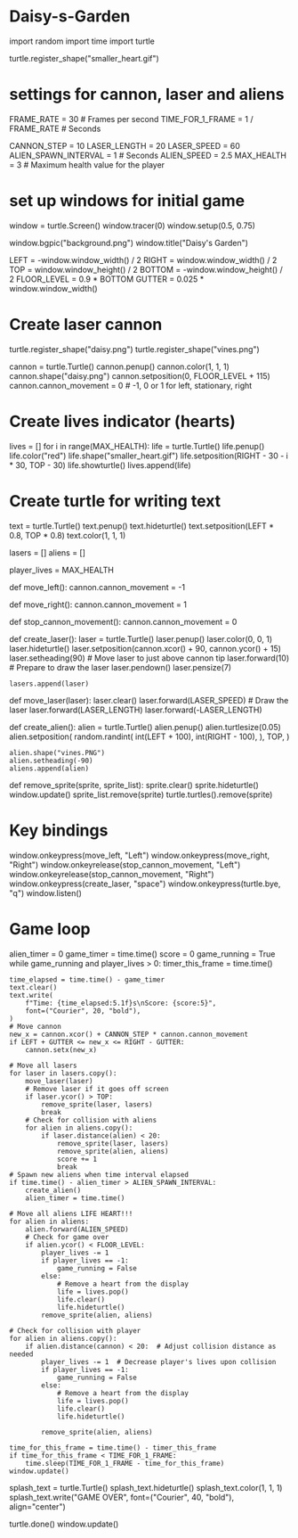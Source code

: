 
# Daisy-s-Garden
import random
import time
import turtle

turtle.register_shape("smaller_heart.gif")

# settings for cannon, laser and aliens
FRAME_RATE = 30  # Frames per second
TIME_FOR_1_FRAME = 1 / FRAME_RATE  # Seconds

CANNON_STEP = 10
LASER_LENGTH = 20
LASER_SPEED = 60
ALIEN_SPAWN_INTERVAL = 1  # Seconds
ALIEN_SPEED = 2.5
MAX_HEALTH = 3  # Maximum health value for the player

# set up windows for initial game
window = turtle.Screen()
window.tracer(0)
window.setup(0.5, 0.75)


window.bgpic("background.png")
window.title("Daisy's Garden")

LEFT = -window.window_width() / 2
RIGHT = window.window_width() / 2
TOP = window.window_height() / 2
BOTTOM = -window.window_height() / 2
FLOOR_LEVEL = 0.9 * BOTTOM
GUTTER = 0.025 * window.window_width()

# Create laser cannon

turtle.register_shape("daisy.png")
turtle.register_shape("vines.png")

cannon = turtle.Turtle()
cannon.penup()
cannon.color(1, 1, 1)
cannon.shape("daisy.png")
cannon.setposition(0, FLOOR_LEVEL + 115)
cannon.cannon_movement = 0  # -1, 0 or 1 for left, stationary, right

# Create lives indicator (hearts)
lives = []
for i in range(MAX_HEALTH):
    life = turtle.Turtle()
    life.penup()
    life.color("red")
    life.shape("smaller_heart.gif")
    life.setposition(RIGHT - 30 - i * 30, TOP - 30)
    life.showturtle()
    lives.append(life)

# Create turtle for writing text
text = turtle.Turtle()
text.penup()
text.hideturtle()
text.setposition(LEFT * 0.8, TOP * 0.8)
text.color(1, 1, 1)

lasers = []
aliens = []

player_lives = MAX_HEALTH


def move_left():
    cannon.cannon_movement = -1


def move_right():
    cannon.cannon_movement = 1


def stop_cannon_movement():
    cannon.cannon_movement = 0


def create_laser():
    laser = turtle.Turtle()
    laser.penup()
    laser.color(0, 0, 1)
    laser.hideturtle()
    laser.setposition(cannon.xcor() + 90, cannon.ycor() + 15)
    laser.setheading(90)
    # Move laser to just above cannon tip
    laser.forward(10)
    # Prepare to draw the laser
    laser.pendown()
    laser.pensize(7)

    lasers.append(laser)


def move_laser(laser):
    laser.clear()
    laser.forward(LASER_SPEED)
    # Draw the laser
    laser.forward(LASER_LENGTH)
    laser.forward(-LASER_LENGTH)


def create_alien():
    alien = turtle.Turtle()
    alien.penup()
    alien.turtlesize(0.05)
    alien.setposition(
        random.randint(
            int(LEFT + 100),
            int(RIGHT - 100),
        ),
        TOP,
    )

    alien.shape("vines.PNG")
    alien.setheading(-90)
    aliens.append(alien)


def remove_sprite(sprite, sprite_list):
    sprite.clear()
    sprite.hideturtle()
    window.update()
    sprite_list.remove(sprite)
    turtle.turtles().remove(sprite)


# Key bindings
window.onkeypress(move_left, "Left")
window.onkeypress(move_right, "Right")
window.onkeyrelease(stop_cannon_movement, "Left")
window.onkeyrelease(stop_cannon_movement, "Right")
window.onkeypress(create_laser, "space")
window.onkeypress(turtle.bye, "q")
window.listen()

# Game loop
alien_timer = 0
game_timer = time.time()
score = 0
game_running = True
while game_running and player_lives > 0:
    timer_this_frame = time.time()

    time_elapsed = time.time() - game_timer
    text.clear()
    text.write(
        f"Time: {time_elapsed:5.1f}s\nScore: {score:5}",
        font=("Courier", 20, "bold"),
    )
    # Move cannon
    new_x = cannon.xcor() + CANNON_STEP * cannon.cannon_movement
    if LEFT + GUTTER <= new_x <= RIGHT - GUTTER:
        cannon.setx(new_x)

    # Move all lasers
    for laser in lasers.copy():
        move_laser(laser)
        # Remove laser if it goes off screen
        if laser.ycor() > TOP:
            remove_sprite(laser, lasers)
            break
        # Check for collision with aliens
        for alien in aliens.copy():
            if laser.distance(alien) < 20:
                remove_sprite(laser, lasers)
                remove_sprite(alien, aliens)
                score += 1
                break
    # Spawn new aliens when time interval elapsed
    if time.time() - alien_timer > ALIEN_SPAWN_INTERVAL:
        create_alien()
        alien_timer = time.time()

    # Move all aliens LIFE HEART!!!
    for alien in aliens:
        alien.forward(ALIEN_SPEED)
        # Check for game over
        if alien.ycor() < FLOOR_LEVEL:
            player_lives -= 1
            if player_lives == -1:
                game_running = False
            else:
                # Remove a heart from the display
                life = lives.pop()
                life.clear()
                life.hideturtle()
            remove_sprite(alien, aliens)

    # Check for collision with player
    for alien in aliens.copy():
        if alien.distance(cannon) < 20:  # Adjust collision distance as needed
            player_lives -= 1  # Decrease player's lives upon collision
            if player_lives == -1:
                game_running = False
            else:
                # Remove a heart from the display
                life = lives.pop()
                life.clear()
                life.hideturtle()

            remove_sprite(alien, aliens)

    time_for_this_frame = time.time() - timer_this_frame
    if time_for_this_frame < TIME_FOR_1_FRAME:
        time.sleep(TIME_FOR_1_FRAME - time_for_this_frame)
    window.update()

splash_text = turtle.Turtle()
splash_text.hideturtle()
splash_text.color(1, 1, 1)
splash_text.write("GAME OVER", font=("Courier", 40, "bold"), align="center")

turtle.done()
window.update()

